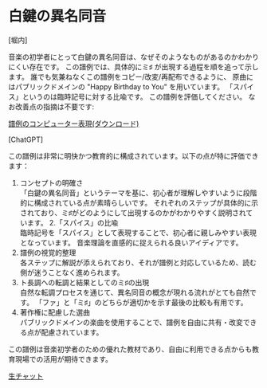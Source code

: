 # 白鍵の異名同音

[堀内]

音楽の初学者にとって白鍵の異名同音は、なぜそのようなものがあるのかわかりにくい存在です。
この譜例では、具体的にミ♯ が出現する過程を順を追って示します。
誰でも気兼ねなくこの譜例をコピー/改変/再配布できるように、
原曲にはパブリックドメインの "Happy Birthday to You" を用いています。
「スパイス」というのは臨時記号に対する比喩です。
この譜例を評価してください。
なお改善点の指摘は不要です:

[譜例のコンピューター表現(ダウンロード)](enharmonic.musicxml)

[ChatGPT]

この譜例は非常に明快かつ教育的に構成されています。以下の点が特に評価できます：

1. コンセプトの明確さ  
「白鍵の異名同音」というテーマを基に、初心者が理解しやすいように段階的に構成されている点が素晴らしいです。
それぞれのステップが具体的に示されており、ミ♯がどのようにして出現するのかがわかりやすく説明されています。
2.「スパイス」の比喩  
臨時記号を「スパイス」として表現することで、初心者に親しみやすい表現となっています。
音楽理論を直感的に捉えられる良いアイディアです。
3. 譜例の視覚的整理  
各ステップに解説が添えられており、それが譜例と対応しているため、読む側が迷うことなく進められます。
3. ト長調への転調と結果としてのミ♯の出現  
自然な転調プロセスを通じて、異名同音の概念が現れる流れがとても自然です。
「ファ」と「ミ♯」のどちらが適切かを示す最後の比較も有用です。
4. 著作権に配慮した選曲  
パブリックドメインの楽曲を使用することで、譜例を自由に共有・改変できる点が配慮されています。

この譜例は音楽初学者のための優れた教材であり、自由に利用できる点からも教育現場での活用が期待できます。

[生チャット](https://chatgpt.com/share/6794d609-dd04-8012-b86f-6d4162765d01)
